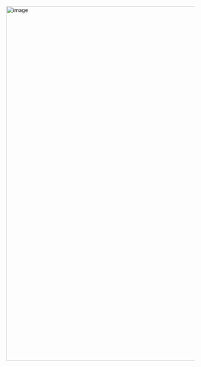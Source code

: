 <img width="949" alt="image" src="https://user-images.githubusercontent.com/90923574/227804865-e7c76aa0-81a7-4dde-9db2-101ff9c5c55a.png">
